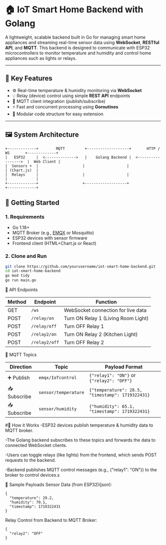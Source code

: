 # 🏠 IoT Smart Home Backend with Golang

A lightweight, scalable backend built in Go for managing smart home appliances and streaming real-time sensor data using **WebSocket**, **RESTful API**, and **MQTT**. This backend is designed to communicate with ESP32 microcontrollers to monitor temperature and humidity and control home appliances such as lights or relays.

---

## 📌 Key Features

- ⚙️ Real-time temperature & humidity monitoring via **WebSocket**
- 💡 Relay (device) control using simple **REST API** endpoints
- 🔗 MQTT client integration (publish/subscribe)
- ⚡ Fast and concurrent processing using **Goroutines**
- 🧱 Modular code structure for easy extension

---


## 🖼️ System Architecture

```plaintext
+-------------+        MQTT         +-------------------+       HTTP / WS       +-------------+
|   ESP32     |  <-------------->   |    Golang Backend |  <----------------->  |  Web Client |
|  Sensors +  |                    |                   |                        | (Chart.js)  |
|  Relays     |                    |                   |                        |             |
+-------------+                    +-------------------+                        +-------------+

```
## 🏃 Getting Started

### 1. Requirements

- Go 1.18+
- MQTT Broker (e.g., [EMQX](https://www.emqx.io/) or Mosquitto)
- ESP32 devices with sensor firmware
- Frontend client (HTML+Chart.js or React)

### 2. Clone and Run

```bash
git clone https://github.com/yourusername/iot-smart-home-backend.git
cd iot-smart-home-backend
go mod tidy
go run main.go
```
🔌 API Endpoints

| Method | Endpoint      | Function                            |
| ------ | ------------- | ----------------------------------- |
| GET    | `/ws`         | WebSocket connection for live data  |
| POST   | `/relay/on`   | Turn ON Relay 1 (Living Room Light) |
| POST   | `/relay/off`  | Turn OFF Relay 1                    |
| POST   | `/relay2/on`  | Turn ON Relay 2 (Kitchen Light)     |
| POST   | `/relay2/off` | Turn OFF Relay 2                    |

📡 MQTT Topics

| Direction    | Topic                | Payload Format                                   |
| ------------ | -------------------- | ------------------------------------------------ |
| ➕ Publish    | `emqx/IoTcontrol`    | `{"relay1": "ON"}` or `{"relay2": "OFF"}`        |
| 📥 Subscribe | `sensor/temperature` | `{"temperature": 28.5, "timestamp": 1719322431}` |
| 📥 Subscribe | `sensor/humidity`    | `{"humidity": 65.1, "timestamp": 1719322431}`    |

#🧠 How it Works
-ESP32 devices publish temperature & humidity data to MQTT broker.

-The Golang backend subscribes to these topics and forwards the data to connected WebSocket clients.

-Users can toggle relays (like lights) from the frontend, which sends POST requests to the backend.

-Backend publishes MQTT control messages (e.g., {"relay1": "ON"}) to the broker to control devices.s

🧪 Sample Payloads
Sensor Data (from ESP32)(json):
```plaintext
{
  "temperature": 29.2,
  "humidity": 70.1,
  "timestamp": 1719322431
}
```
Relay Control from Backend to MQTT Broker:
```plaintext
{
  "relay2": "OFF"
}
```

